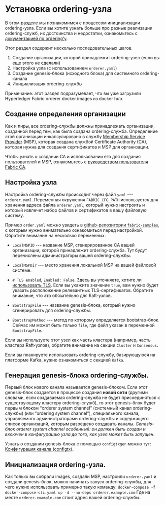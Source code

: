 # Установка ordering-узла

В этом разделе мы познакомимся с процессом инициализации ordering-узла. Если вы хотите узнать больше про разные реализации ordering-служб, их достоинства и недостатки, ознакомьтесь с [документацией по ordering'у](./orderer/ordering_service.html).

Этот раздел содержит несколько последовательных шагов.
1. Создание организации, которой принадлежит ordering-узел (если вы еще этого не сделали)
2. Настройка узла (с использованием `orderer.yaml`)
3. Создание genesis-блока (исходного блока) для системного ordering-канала
4. Инициализация ordering-службы

Примечание: этот раздел подразумевает, что вы уже загрузили Hyperledger Fabric orderer docker images из docker hub.

## Создание определения организации

Как и пиры, все ordering-службы должны принадлежать организации, созданной перед тем, как была создана ordering-служба. Определение этой организации инкапсулировано в службу [Membership Service Provider](./membership/membership.html) (MSP), которая создана службой Certificate Authority (CA), которая нужна для создания сертификатов и MSP для организации.

Чтобы узнать о создании CA и использовании его для создания пользователей и MSP, ознакомьтесь с [руководством пользователя Fabric CA](https://hyperledger-fabric-ca.readthedocs.io/en/latest/users-guide.html).

## Настройка узла

Настройка ordering-службы происходит через файл `yaml` --- `orderer.yaml`. Переменная окружения `FABRIC_CFG_PATH` используется для хранения адреса файла `orderer.yaml`, который нужно настроить и который извлечет набор файлов и сертификатов в вашу файловую систему.

Пример `order.yaml` можно увидеть в [github-репозитории `fabric-samples`](https://github.com/hyperledger/fabric/blob/release-2.0/sampleconfig/orderer.yaml), с которым нужно внимательно ознакомиться перед настройкой. Обратите внимание на несколько переменных:

* `LocalMSPID` --- название MSP, сгенерированное CA вашей организации, которой принадлежит ordering-служба. Тут будут перечислены администраторы вашей ordering-службы.

* `LocalMSPDir` --- место хранения локальной MSP на вашей файловой системе.

* `# TLS enabled`, `Enabled: False`. Здесь вы уточняете, хотите ли [использовать TLS](enable_tls.html). Если вы укажите значение `true`, вам нужно будет указать расположение релевантных TLS-сертификатов. Обратите внимание, что это обязательно для Raft-узлов.

* `BootstrapFile` --- название genesis-блока, который нужно сгенерировать для ordering-службы.

* `BootstrapMethod` --- метод по которому определяется bootstrap-блок. Сейчас им может быть только `file`, где файл указан в переменной `BootstrapFile`.

Если вы используете этот узел как часть кластера (например, часть кластера Raft-узлов), обратите внимание на секции `Cluster` и `Consensus`.

Если вы планируете использовать ordering-службу, базирующуюся на платформе Kafka, нужно ознакомиться с секцией `Kafka`.

## Генерация genesis-блока ordering-службы.

Первый блок нового канала называется genesis-блоком. Если этот genesis-блок создается в процессе создания **новой сети** (другими словами, если создаваемая ordering-служба не будет присоединяться к существующему кластеру ordering-служб), то этот genesis-блок будет первым блоком “orderer system channel” (системный канал ordering-службы) (или “ordering system channel”), специального канала, управляемого администраторами ordering-службы и содержащего список организаций, которым разрешено создавать каналы. *Genesis-блок orderer system channel особенный: он должен быть создан и включен в конфигурацию узла до того, как узел может быть запущен.*

Узнать о создании genesis-блока с помощью `configtxgen` можно тут: [Конфигурация канала (configtx)](configtx.html).

## Инициализация ordering-узла.

Как только вы собрали images, создали MSP, настроили `orderer.yaml` и создали genesis-блок, можно начинать запуск ordering-службы, для чего нужно использовать примерно такую команду:
`docker-compose -f docker-compose-cli.yaml up -d --no-deps orderer.example.com`
Где на месте `orderer.example.com` стоит адрес вашей ordering-службы.

<!--- Licensed under Creative Commons Attribution 4.0 International License
https://creativecommons.org/licenses/by/4.0/) -->

